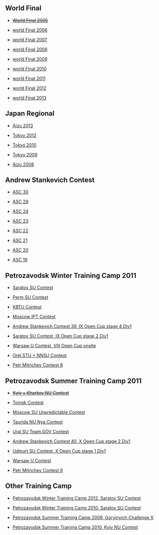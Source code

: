 World Final
-------------------------------

* [~~World Final 2005~~](https://icpcarchive.ecs.baylor.edu/index.php?option=com_onlinejudge&Itemid=8&category=39)

* [world Final 2006](https://icpcarchive.ecs.baylor.edu/index.php?option=com_onlinejudge&Itemid=8&category=40)

* [world Final 2007](https://icpcarchive.ecs.baylor.edu/index.php?option=com_onlinejudge&Itemid=8&category=41)

* [world Final 2008](https://icpcarchive.ecs.baylor.edu/index.php?option=com_onlinejudge&Itemid=8&category=42)

* [world Final 2009](https://icpcarchive.ecs.baylor.edu/index.php?option=com_onlinejudge&Itemid=8&category=43)

* [world Final 2010](https://icpcarchive.ecs.baylor.edu/index.php?option=com_onlinejudge&Itemid=8&category=44)

* [world Final 2011](https://icpcarchive.ecs.baylor.edu/index.php?option=com_onlinejudge&Itemid=8&category=45)

* [world Final 2012](https://icpcarchive.ecs.baylor.edu/index.php?option=com_onlinejudge&Itemid=8&category=547)

* [world Final 2013](https://icpcarchive.ecs.baylor.edu/index.php?option=com_onlinejudge&Itemid=8&category=589)


Japan Regional
--------------------------------

* [Aizu 2013](https://icpcarchive.ecs.baylor.edu/index.php?option=com_onlinejudge&Itemid=8&category=600)

* [Tokyo 2012](https://icpcarchive.ecs.baylor.edu/index.php?option=com_onlinejudge&Itemid=8&category=566)

* [Tokyo 2010](https://icpcarchive.ecs.baylor.edu/index.php?option=com_onlinejudge&Itemid=8&category=394)

* [Tokyo 2009](https://icpcarchive.ecs.baylor.edu/index.php?option=com_onlinejudge&Itemid=8&category=358)

* [Aizu 2008](https://icpcarchive.ecs.baylor.edu/index.php?option=com_onlinejudge&Itemid=8&category=309)


Andrew Stankevich Contest
------------------------------------------

* [ASC 30](http://codeforces.com/gym/100345)

* [ASC 29](http://codeforces.com/gym/100343)

* [ASC 24](http://codeforces.com/gym/100340)

* [ASC 23](http://codeforces.com/gym/100339)

* [ASC 22](http://codeforces.com/gym/100338)

* [ASC 21](http://codeforces.com/gym/100337)

* [ASC 20](http://codeforces.com/gym/100325)

* [ASC 19](http://codeforces.com/gym/100324)


Petrozavodsk Winter Training Camp 2011
----------------------------------------------------------

* [Saratov SU Contest](http://codeforces.com/gym/100026)

* [Perm SU Contest](http://acm.math.spbu.ru:8087/~ejudge/team.cgi?contest_id=1372)

* [KBTU Contest](http://acm.math.spbu.ru:8087/~ejudge/team.cgi?contest_id=1373)

* [Moscow IPT Contest](http://acm.math.spbu.ru:8087/~ejudge/team.cgi?contest_id=1374)

* [Andrew Stankevich Contest 39, IX Open Cup stage 4 Div1](http://acm.math.spbu.ru:8087/~ejudge/team.cgi?contest_id=10134)

* [Saratov SU Contest, IX Open Cup stage 2 Div1](http://acm.math.spbu.ru:8087/~ejudge/team.cgi?contest_id=10132)

* [Warsaw U Contest, VIII Open Cup onsite](http://acm.math.spbu.ru:8087/~ejudge/team.cgi?contest_id=1377)

* [Orel STU + NNSU Contest](http://acm.math.spbu.ru:8087/~ejudge/team.cgi?contest_id=1378)

* [Petr Mitrichev Contest 8](http://acm.math.spbu.ru:8087/~ejudge/team.cgi?contest_id=1379)


Petrozavodsk Summer Training Camp 2011
----------------------------------------------------------

* [~~Kyiv + Kharkov NU Contest~~](http://codeforces.com/gym/100025)

* [Tomsk Contest](http://acm.math.spbu.ru:8087/~ejudge/team.cgi?contest_id=1381)

* [Moscow SU Unpredictable Contest](http://acm.math.spbu.ru:8087/~ejudge/team.cgi?contest_id=1382)

* [Taurida NU Nya Contest](http://acm.math.spbu.ru:8087/~ejudge/team.cgi?contest_id=1384)

* [Ural SU Team.GOV Contest](http://acm.math.spbu.ru:8087/~ejudge/team.cgi?contest_id=1385)

* [Andrew Stankevich Contest 40, X Open Cup stage 2 Div1](http://acm.math.spbu.ru:8087/~ejudge/team.cgi?contest_id=10152)

* [Udmurt SU Contest, X Open Cup stage 1 Div1](http://acm.math.spbu.ru:8087/~ejudge/team.cgi?contest_id=10151)

* [Warsaw U Contest](http://acm.math.spbu.ru:8087/~ejudge/team.cgi?contest_id=1389)

* [Petr Mitrichev Contest 9](http://acm.math.spbu.ru:8087/~ejudge/team.cgi?contest_id=1388)



Other Training Camp
------------------------------------------------

* [Petrozavodsk Winter Training Camp 2012, Saratov SU Contest](http://codeforces.com/gym/100162)

* [Petrozavodsk Winter Training Camp 2010, Saratov SU Contest](http://codeforces.com/gym/100016)

* [Petrozavodsk Summer Training Camp 2009, Goryinyich Challenge X](http://codeforces.com/gym/100206)

* [Petrozavodsk Summer Training Camp 2010, Kyiv NU Contest](http://codeforces.com/gym/100020)
